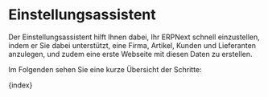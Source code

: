 <!-- add-breadcrumbs -->
# Einstellungsassistent


Der Einstellungsassistent hilft Ihnen dabei, Ihr ERPNext schnell einzustellen, indem er Sie dabei unterstützt, eine Firma, Artikel, Kunden und Lieferanten anzulegen, und zudem eine erste Webseite mit diesen Daten zu erstellen.

Im Folgenden sehen Sie eine kurze Übersicht der Schritte:

{index}
